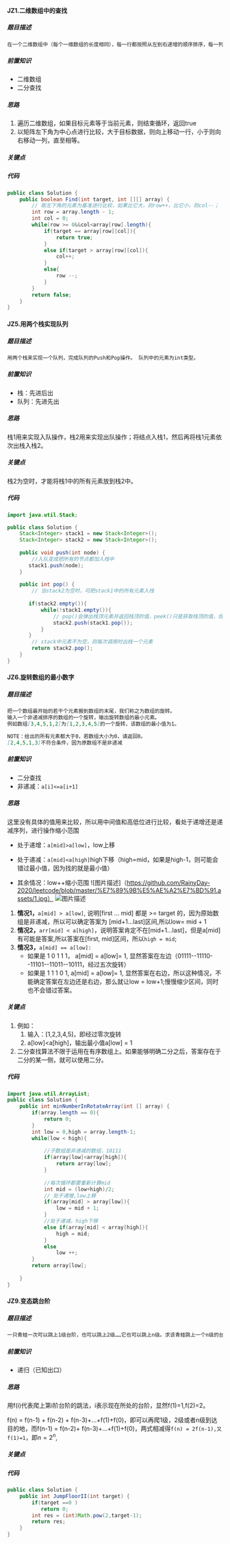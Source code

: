 #### JZ1.二维数组中的查找

##### 题目描述

```markdown
在一个二维数组中（每个一维数组的长度相同），每一行都按照从左到右递增的顺序排序，每一列都按照从上到下递增的顺序排序。请完成一个函数，输入这样的一个二维数组和一个整数，判断数组中是否含有该整数。
```

##### 前置知识

+ 二维数组
+ 二分查找

##### 思路

1. 遍历二维数组，如果目标元素等于当前元素，则结束循环，返回true
2. 以矩阵左下角为中心点进行比较，大于目标数据，则向上移动一行，小于则向右移动一列，直至相等。

##### 关键点

##### 代码

```java
public class Solution {
    public boolean Find(int target, int [][] array) {
        // 取左下角的元素为基准进行比较，如果比它大，则row++，比它小，则col--；
        int row = array.length - 1;
        int col = 0;
        while(row >= 0&&col<array[row].length){
            if(target == array[row][col]){
                return true;
            }
            else if(target > array[row][col]){
                col++;
            }
            else{
                row --;
            }
        }
        return false;
    }
}
```



#### JZ5.用两个栈实现队列

##### 题目描述

```markdown
用两个栈来实现一个队列，完成队列的Push和Pop操作。 队列中的元素为int类型。
```

##### 前置知识

+ 栈：先进后出
+ 队列：先进先出

##### 思路

栈1用来实现入队操作，栈2用来实现出队操作；将结点入栈1，然后再将栈1元素依次出栈入栈2。

##### 关键点

栈2为空时，才能将栈1中的所有元素放到栈2中。

##### 代码

```java
import java.util.Stack;

public class Solution {
    Stack<Integer> stack1 = new Stack<Integer>();
    Stack<Integer> stack2 = new Stack<Integer>();
    
    public void push(int node) {
        //入队变成把所有的节点都加入栈中
       stack1.push(node);
    }
    
    public int pop() {
        // 当stack2为空时，可把stack1中的所有元素入栈
        
       if(stack2.empty()){
           while(!stack1.empty()){
               // pop()会弹出栈顶元素并返回栈顶的值，peek()只是获取栈顶的值，但是并不会把元素从栈顶弹出来
               stack2.push(stack1.pop());
           }
       }
        // stack中元素不为空，则每次调用时出栈一个元素
        return stack2.pop();
    }
}
```

#### JZ6.旋转数组的最小数字

##### 题目描述

```markdown
把一个数组最开始的若干个元素搬到数组的末尾，我们称之为数组的旋转。
输入一个非递减排序的数组的一个旋转，输出旋转数组的最小元素。
例如数组[3,4,5,1,2]为[1,2,3,4,5]的一个旋转，该数组的最小值为1。

NOTE：给出的所有元素都大于0，若数组大小为0，请返回0。
[2,4,5,1,3]不符合条件，因为原数组不是非递减
```

##### 前置知识

+ 二分查找
+ 非递减：`a[i]<=a[i+1]`

##### 思路

这里没有具体的值用来比较，所以用中间值和高低位进行比较，看处于递增还是递减序列，进行操作缩小范围

+ 处于递增：`a[mid]>a[low]`，low上移

+ 处于递减：`a[mid]<a[high]`high下移（high=mid，如果是high-1，则可能会错过最小值，因为找的就是最小值）

+ 其余情况：low++缩小范围
  ![图片描述]（https://github.com/RainyDay-2020/leetcode/blob/master/%E7%89%9B%E5%AE%A2%E7%BD%91.assets/1.jpg）
  ![图片描述](https://github.com/RainyDay-2020/leetcode/blob/master/%E7%89%9B%E5%AE%A2%E7%BD%91.assets/1.jpg)
1. **情况1，**`a[mid] > a[low]`, 说明[first ... mid] 都是 >= target 的，因为原始数组是非递减，所以可以确定答案为 [mid+1...last]区间,所以low= mid + 1
2. **情况2，**`arr[mid] < a[high]`，说明答案肯定不在[mid+1...last]，但是a[mid] 有可能是答案,所以答案在[first, mid]区间，所以`high = mid`;
3. **情况3，**`a[mid] == a[low]:`
   - 如果是 1 0 1 1 1， a[mid] = a[low]= 1, 显然答案在左边（01111--11110--11101--11011--10111，经过五次旋转）
   - 如果是 1 1 1 0 1, a[mid] = a[low]= 1, 显然答案在右边，所以这种情况，不能确定答案在左边还是右边，那么就让low = low+1;慢慢缩少区间，同时也不会错过答案。

##### 关键点

1. 例如：
   1. 输入：[1,2,3,4,5]，即经过零次旋转
   2. a[low]<a[high]，输出最小值a[low] = 1
2. 二分查找算法不限于运用在有序数组上。如果能够明确二分之后，答案存在于二分的某一侧，就可以使用二分。

##### 代码

```java
import java.util.ArrayList;
public class Solution {
    public int minNumberInRotateArray(int [] array) {
        if(array.length == 0){
            return 0;
        }
        int low = 0,high = array.length-1;
        while(low < high){
            
            //子数组是非递减的数组，10111
            if(array[low]<array[high]){
                return array[low];
            }
            
            //每次循环都要重新计算mid
            int mid = (low+high)/2;
            // 处于递增,low上移
            if(array[mid] > array[low]){
                low = mid + 1;
            }
            //处于递减，high下移
            else if(array[mid] < array[high]){
                high = mid;
            }
            else
                low ++;
        }
        return array[low];
       
    }
}
```

#### JZ9.变态跳台阶

##### 题目描述

```markdown
一只青蛙一次可以跳上1级台阶，也可以跳上2级……它也可以跳上n级。求该青蛙跳上一个n级的台阶总共有多少种跳法。
```

##### 前置知识

+ 递归（已知出口）

##### 思路

用f(i)代表爬上第i阶台阶的跳法，i表示现在所处的台阶，显然f(1)=1,f(2)=2。

f(n) = f(n-1) + f(n-2) + f(n-3)+...+f(1)+f(0)，即可以再爬1级，2级或者n级到达目的地，而f(n-1) = f(n-2)+  f(n-3)+...+f(1)+f(0)，两式相减得`f(n) = 2f(n-1),又f(1)=1`，即$n=2^n$,

##### 关键点

##### 代码

```java
public class Solution {
    public int JumpFloorII(int target) {
        if(target ==0 )
           return 0;
        int res = (int)Math.pow(2,target-1);
        return res;
    }
}
```



